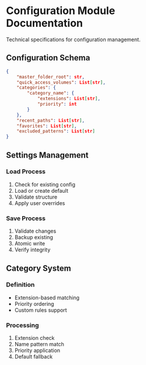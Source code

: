 # Configuration Module Documentation

Technical specifications for configuration management.

## Configuration Schema

```json
{
    "master_folder_root": str,
    "quick_access_volumes": List[str],
    "categories": {
        "category_name": {
            "extensions": List[str],
            "priority": int
        }
    },
    "recent_paths": List[str],
    "favorites": List[str],
    "excluded_patterns": List[str]
}
```

## Settings Management

### Load Process
1. Check for existing config
2. Load or create default
3. Validate structure
4. Apply user overrides

### Save Process
1. Validate changes
2. Backup existing
3. Atomic write
4. Verify integrity

## Category System

### Definition
- Extension-based matching
- Priority ordering
- Custom rules support

### Processing
1. Extension check
2. Name pattern match
3. Priority application
4. Default fallback 